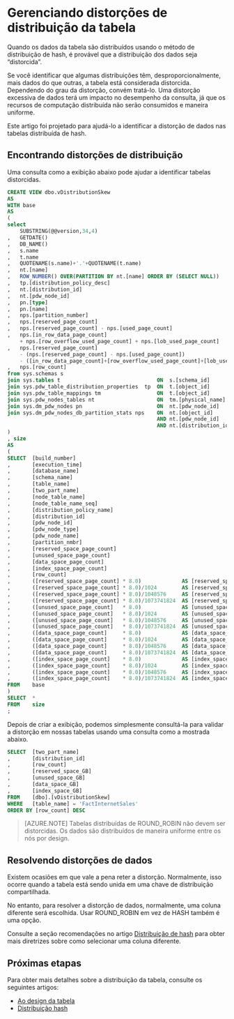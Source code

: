 <properties
   pageTitle="Gerenciando distorções de distribuição da tabela | Microsoft Azure"
   description="Diretrizes para ajudar os usuários a identificar distorções de distribuição em suas tabelas distribuídas"
   services="sql-data-warehouse"
   documentationCenter="NA"
   authors="jrowlandjones"
   manager="barbkess"
   editor=""/>

<tags
   ms.service="sql-data-warehouse"
   ms.devlang="NA"
   ms.topic="article"
   ms.tgt_pltfrm="NA"
   ms.workload="data-services"
   ms.date="03/23/2016"
   ms.author="jrj;barbkess;sonyama"/>

# Gerenciando distorções de distribuição da tabela
Quando os dados da tabela são distribuídos usando o método de distribuição de hash, é provável que a distribuição dos dados seja “distorcida”.

Se você identificar que algumas distribuições têm, desproporcionalmente, mais dados do que outras, a tabela está considerada distorcida. Dependendo do grau da distorção, convém tratá-lo. Uma distorção excessiva de dados terá um impacto no desempenho da consulta, já que os recursos de computação distribuída não serão consumidos e maneira uniforme.

Este artigo foi projetado para ajudá-lo a identificar a distorção de dados nas tabelas distribuída de hash.

## Encontrando distorções de distribuição

Uma consulta como a exibição abaixo pode ajudar a identificar tabelas distorcidas.

```sql
CREATE VIEW dbo.vDistributionSkew
AS
WITH base
AS
(
select 
	SUBSTRING(@@version,34,4)															AS  [build_number]
,	GETDATE()																			AS  [execution_time]
,	DB_NAME()																			AS  [database_name]
,	s.name																				AS  [schema_name]
,	t.name																				AS  [table_name]
,	QUOTENAME(s.name)+'.'+QUOTENAME(t.name)												AS  [two_part_name]
,	nt.[name]																			AS  [node_table_name]
,	ROW_NUMBER() OVER(PARTITION BY nt.[name] ORDER BY (SELECT NULL))					AS  [node_table_name_seq]
,	tp.[distribution_policy_desc]														AS  [distribution_policy_name]
,	nt.[distribution_id]																AS  [distribution_id]
,	nt.[pdw_node_id]																	AS  [pdw_node_id]
,	pn.[type]																			AS	[pdw_node_type]
,	pn.[name]																			AS	[pdw_node_name]
,	nps.[partition_number]																AS	[partition_nmbr]
,	nps.[reserved_page_count]															AS	[reserved_space_page_count]
,	nps.[reserved_page_count] - nps.[used_page_count]									AS	[unused_space_page_count]
,	nps.[in_row_data_page_count] 
	+ nps.[row_overflow_used_page_count] + nps.[lob_used_page_count]					AS  [data_space_page_count]
,	nps.[reserved_page_count] 
	- (nps.[reserved_page_count] - nps.[used_page_count]) 
	- ([in_row_data_page_count]+[row_overflow_used_page_count]+[lob_used_page_count])	AS  [index_space_page_count]
,	nps.[row_count]																		AS  [row_count]
from sys.schemas s
join sys.tables t								ON	s.[schema_id]			= t.[schema_id]
join sys.pdw_table_distribution_properties	tp	ON	t.[object_id]			= tp.[object_id]
join sys.pdw_table_mappings tm					ON	t.[object_id]			= tm.[object_id]
join sys.pdw_nodes_tables nt					ON	tm.[physical_name]		= nt.[name]
join sys.dm_pdw_nodes pn 						ON  nt.[pdw_node_id]		= pn.[pdw_node_id]
join sys.dm_pdw_nodes_db_partition_stats nps	ON	nt.[object_id]			= nps.[object_id]
												AND nt.[pdw_node_id]		= nps.[pdw_node_id]
												AND nt.[distribution_id]	= nps.[distribution_id]
)
, size
AS
(
SELECT	[build_number]
,		[execution_time]
,		[database_name]
,		[schema_name]
,		[table_name]
,		[two_part_name]
,		[node_table_name]
,		[node_table_name_seq]
,		[distribution_policy_name]
,		[distribution_id]
,		[pdw_node_id]
,		[pdw_node_type]
,		[pdw_node_name]
,		[partition_nmbr]
,		[reserved_space_page_count]
,		[unused_space_page_count]
,		[data_space_page_count]
,		[index_space_page_count]
,		[row_count]
,		([reserved_space_page_count] * 8.0)				AS [reserved_space_KB]
,		([reserved_space_page_count] * 8.0)/1024		AS [reserved_space_MB]
,		([reserved_space_page_count] * 8.0)/1048576		AS [reserved_space_GB]
,		([reserved_space_page_count] * 8.0)/1073741824	AS [reserved_space_TB]
,		([unused_space_page_count]   * 8.0)				AS [unused_space_KB]
,		([unused_space_page_count]   * 8.0)/1024		AS [unused_space_MB]
,		([unused_space_page_count]   * 8.0)/1048576		AS [unused_space_GB]
,		([unused_space_page_count]   * 8.0)/1073741824	AS [unused_space_TB]
,		([data_space_page_count]     * 8.0)				AS [data_space_KB]
,		([data_space_page_count]     * 8.0)/1024		AS [data_space_MB]
,		([data_space_page_count]     * 8.0)/1048576		AS [data_space_GB]
,		([data_space_page_count]     * 8.0)/1073741824	AS [data_space_TB]
,		([index_space_page_count]	 * 8.0)				AS [index_space_KB]
,		([index_space_page_count]	 * 8.0)/1024		AS [index_space_MB]
,		([index_space_page_count]	 * 8.0)/1048576		AS [index_space_GB]
,		([index_space_page_count]	 * 8.0)/1073741824	AS [index_space_TB]
FROM	base
)
SELECT	* 
FROM	size
;
```

Depois de criar a exibição, podemos simplesmente consultá-la para validar a distorção em nossas tabelas usando uma consulta como a mostrada abaixo.

```sql
SELECT	[two_part_name]
,		[distribution_id]
,		[row_count]
,		[reserved_space_GB]
,		[unused_space_GB]
,		[data_space_GB]
,		[index_space_GB]
FROM	[dbo].[vDistributionSkew]
WHERE	[table_name] = 'FactInternetSales'
ORDER BY [row_count] DESC
```

>[AZURE.NOTE] Tabelas distribuídas de ROUND\_ROBIN não devem ser distorcidas. Os dados são distribuídos de maneira uniforme entre os nós por design.

## Resolvendo distorções de dados
Existem ocasiões em que vale a pena reter a distorção. Normalmente, isso ocorre quando a tabela está sendo unida em uma chave de distribuição compartilhada.

No entanto, para resolver a distorção de dados, normalmente, uma coluna diferente será escolhida. Usar ROUND\_ROBIN em vez de HASH também é uma opção.

Consulte a seção recomendações no artigo [Distribuição de hash][] para obter mais diretrizes sobre como selecionar uma coluna diferente.

## Próximas etapas
Para obter mais detalhes sobre a distribuição da tabela, consulte os seguintes artigos:

* [Ao design da tabela][]
* [Distribuição hash][]

<!--Image references-->

<!--Article references-->
[Ao design da tabela]: sql-data-warehouse-develop-table-design.md
[Distribuição de hash]: sql-data-warehouse-develop-hash-distribution-key.md
[Distribuição hash]: sql-data-warehouse-develop-hash-distribution-key.md

<!--MSDN references-->

<!--Other Web references-->

<!---HONumber=AcomDC_0330_2016-->